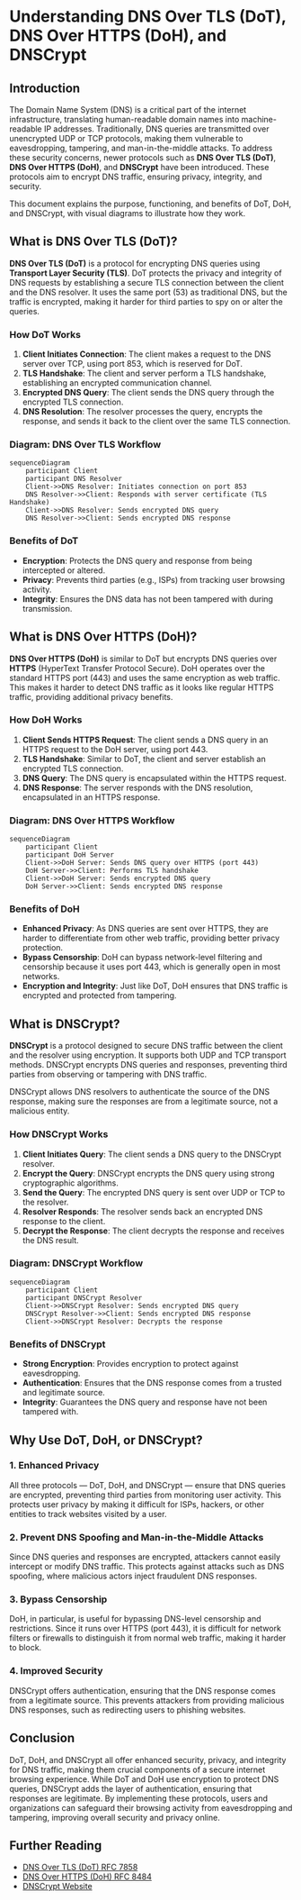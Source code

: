 # Understanding DNS Over TLS (DoT), DNS Over HTTPS (DoH), and DNSCrypt

## Introduction

The Domain Name System (DNS) is a critical part of the internet infrastructure, translating human-readable domain names into machine-readable IP addresses. Traditionally, DNS queries are transmitted over unencrypted UDP or TCP protocols, making them vulnerable to eavesdropping, tampering, and man-in-the-middle attacks. To address these security concerns, newer protocols such as **DNS Over TLS (DoT)**, **DNS Over HTTPS (DoH)**, and **DNSCrypt** have been introduced. These protocols aim to encrypt DNS traffic, ensuring privacy, integrity, and security.

This document explains the purpose, functioning, and benefits of DoT, DoH, and DNSCrypt, with visual diagrams to illustrate how they work.

## What is DNS Over TLS (DoT)?

**DNS Over TLS (DoT)** is a protocol for encrypting DNS queries using **Transport Layer Security (TLS)**. DoT protects the privacy and integrity of DNS requests by establishing a secure TLS connection between the client and the DNS resolver. It uses the same port (53) as traditional DNS, but the traffic is encrypted, making it harder for third parties to spy on or alter the queries.

### How DoT Works

1. **Client Initiates Connection**: The client makes a request to the DNS server over TCP, using port 853, which is reserved for DoT.
2. **TLS Handshake**: The client and server perform a TLS handshake, establishing an encrypted communication channel.
3. **Encrypted DNS Query**: The client sends the DNS query through the encrypted TLS connection.
4. **DNS Resolution**: The resolver processes the query, encrypts the response, and sends it back to the client over the same TLS connection.

### Diagram: DNS Over TLS Workflow

```mermaid
sequenceDiagram
    participant Client
    participant DNS Resolver
    Client->>DNS Resolver: Initiates connection on port 853
    DNS Resolver->>Client: Responds with server certificate (TLS Handshake)
    Client->>DNS Resolver: Sends encrypted DNS query
    DNS Resolver->>Client: Sends encrypted DNS response
```

### Benefits of DoT

- **Encryption**: Protects the DNS query and response from being intercepted or altered.
- **Privacy**: Prevents third parties (e.g., ISPs) from tracking user browsing activity.
- **Integrity**: Ensures the DNS data has not been tampered with during transmission.

## What is DNS Over HTTPS (DoH)?

**DNS Over HTTPS (DoH)** is similar to DoT but encrypts DNS queries over **HTTPS** (HyperText Transfer Protocol Secure). DoH operates over the standard HTTPS port (443) and uses the same encryption as web traffic. This makes it harder to detect DNS traffic as it looks like regular HTTPS traffic, providing additional privacy benefits.

### How DoH Works

1. **Client Sends HTTPS Request**: The client sends a DNS query in an HTTPS request to the DoH server, using port 443.
2. **TLS Handshake**: Similar to DoT, the client and server establish an encrypted TLS connection.
3. **DNS Query**: The DNS query is encapsulated within the HTTPS request.
4. **DNS Response**: The server responds with the DNS resolution, encapsulated in an HTTPS response.

### Diagram: DNS Over HTTPS Workflow

```mermaid
sequenceDiagram
    participant Client
    participant DoH Server
    Client->>DoH Server: Sends DNS query over HTTPS (port 443)
    DoH Server->>Client: Performs TLS handshake
    Client->>DoH Server: Sends encrypted DNS query
    DoH Server->>Client: Sends encrypted DNS response
```

### Benefits of DoH

- **Enhanced Privacy**: As DNS queries are sent over HTTPS, they are harder to differentiate from other web traffic, providing better privacy protection.
- **Bypass Censorship**: DoH can bypass network-level filtering and censorship because it uses port 443, which is generally open in most networks.
- **Encryption and Integrity**: Just like DoT, DoH ensures that DNS traffic is encrypted and protected from tampering.

## What is DNSCrypt?

**DNSCrypt** is a protocol designed to secure DNS traffic between the client and the resolver using encryption. It supports both UDP and TCP transport methods. DNSCrypt encrypts DNS queries and responses, preventing third parties from observing or tampering with DNS traffic.

DNSCrypt allows DNS resolvers to authenticate the source of the DNS response, making sure the responses are from a legitimate source, not a malicious entity.

### How DNSCrypt Works

1. **Client Initiates Query**: The client sends a DNS query to the DNSCrypt resolver.
2. **Encrypt the Query**: DNSCrypt encrypts the DNS query using strong cryptographic algorithms.
3. **Send the Query**: The encrypted DNS query is sent over UDP or TCP to the resolver.
4. **Resolver Responds**: The resolver sends back an encrypted DNS response to the client.
5. **Decrypt the Response**: The client decrypts the response and receives the DNS result.

### Diagram: DNSCrypt Workflow

```mermaid
sequenceDiagram
    participant Client
    participant DNSCrypt Resolver
    Client->>DNSCrypt Resolver: Sends encrypted DNS query
    DNSCrypt Resolver->>Client: Sends encrypted DNS response
    Client->>DNSCrypt Resolver: Decrypts the response
```

### Benefits of DNSCrypt

- **Strong Encryption**: Provides encryption to protect against eavesdropping.
- **Authentication**: Ensures that the DNS response comes from a trusted and legitimate source.
- **Integrity**: Guarantees the DNS query and response have not been tampered with.

## Why Use DoT, DoH, or DNSCrypt?

### 1. **Enhanced Privacy**
All three protocols — DoT, DoH, and DNSCrypt — ensure that DNS queries are encrypted, preventing third parties from monitoring user activity. This protects user privacy by making it difficult for ISPs, hackers, or other entities to track websites visited by a user.

### 2. **Prevent DNS Spoofing and Man-in-the-Middle Attacks**
Since DNS queries and responses are encrypted, attackers cannot easily intercept or modify DNS traffic. This protects against attacks such as DNS spoofing, where malicious actors inject fraudulent DNS responses.

### 3. **Bypass Censorship**
DoH, in particular, is useful for bypassing DNS-level censorship and restrictions. Since it runs over HTTPS (port 443), it is difficult for network filters or firewalls to distinguish it from normal web traffic, making it harder to block.

### 4. **Improved Security**
DNSCrypt offers authentication, ensuring that the DNS response comes from a legitimate source. This prevents attackers from providing malicious DNS responses, such as redirecting users to phishing websites.

## Conclusion

DoT, DoH, and DNSCrypt all offer enhanced security, privacy, and integrity for DNS traffic, making them crucial components of a secure internet browsing experience. While DoT and DoH use encryption to protect DNS queries, DNSCrypt adds the layer of authentication, ensuring that responses are legitimate. By implementing these protocols, users and organizations can safeguard their browsing activity from eavesdropping and tampering, improving overall security and privacy online.

## Further Reading

- [DNS Over TLS (DoT) RFC 7858](https://datatracker.ietf.org/doc/rfc7858/)
- [DNS Over HTTPS (DoH) RFC 8484](https://datatracker.ietf.org/doc/rfc8484/)
- [DNSCrypt Website](https://dnscrypt.info/)
